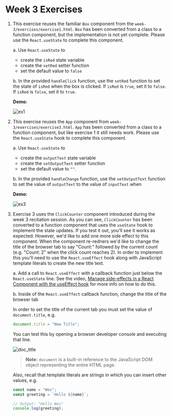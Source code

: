 # Week 3 Exercises

1. 
    This exercise reuses the familiar `Box` component from the `week-3/exercises/exercise1.html`. `Box` has been converted from a class to a function component, but the implementation is not yet complete. Please use the `React.useState` to complete this component.

    a. Use `React.useState` to
      - create the `isRed` state variable
      - create the `setRed` setter function
      - set the default value to `false`
    
    b. In the provided `handleClick` function, use the `setRed` function to set the state of `isRed` when the box is clicked. If `isRed` is `true`, set it to `false`. If `isRed` is `false`, set it to `true`.

    **Demo:**

    ![ex1](https://user-images.githubusercontent.com/527082/78700587-37ea0800-78cb-11ea-83cc-1d0d68a1ffbd.gif)

2. 
    This exercise reuses the `App` component from `week-3/exercises/exercise3.html`. `App` has been converted from a class to a function component, but like exercise 1 it still needs work. Please use  the `React.useState` hook to complete this component.
    
    a. Use `React.useState` to
      - create the `outputText` state variable
      - create the `setOutputText` setter function
      - set the default value to `""`.

    b. In the provided `handleChange` function, use the `setOutputText` function to set the value of `outputText` to the value of `inputText` when 

    **Demo:**

    ![ex3](https://user-images.githubusercontent.com/527082/78699309-49caab80-78c9-11ea-8f88-a134ac80b899.gif)


3. 
    Exercise 3 uses the `ClickCounter` component introduced during the week 3 recitation session. As you can see, `ClickCounter` has been converted to a function component that uses the `useState` hook to implement the state updates. If you test it out, you'll see it works as expected. However, we'd like to add one more side effect to this component. When the component re-redners we'd like to change the title of the browser tab to say "Count:" followed by the current count (e.g. "Count: 2" when the click count reaches 2). In order to implement this you'll need to use the `React.useEffect` hook along with JavaScript template literals to create the new title text.

    a. Add a call to `React.useEffect` with a callback function just below the `React.useState` line. See the video, [Manage side-effects in a React Component with the useEffect hook](https://egghead.io/lessons/react-manage-side-effects-in-a-react-component-with-the-useeffect-hook) for more info on how to do this.

    b. Inside of the `React.useEffect` callback function, change the title of the browser tab

    In order to set the title of the current tab you must set the value of `document.title`, e.g.

    ```js
    document.title = "New Title";
    ```

    You can test this by opening a browser developer console and executing that line.

    ![doc_title](https://user-images.githubusercontent.com/527082/79235088-c6610b00-7e30-11ea-9caa-6765153bb8c5.gif)

    > **Note:** `document` is a built-in reference to the JavaScript DOM object representing the entire HTML page.

    Also, recall that template literals are strings in which you can insert other values, e.g.

    ```js
    const name = "Wes";
    const greeting = `Hello ${name}`;
    
    // Output: "Hello Wes"
    console.log(greeting);
    ```